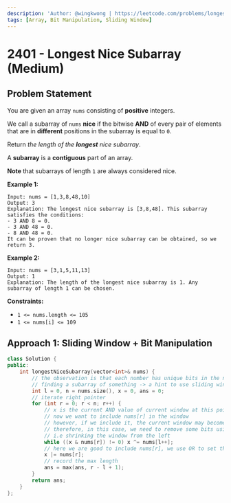```yaml
---
description: 'Author: @wingkwong | https://leetcode.com/problems/longest-nice-subarray/'
tags: [Array, Bit Manipulation, Sliding Window]
---
```


# 2401 - Longest Nice Subarray (Medium) 

## Problem Statement

You are given an array `nums` consisting of **positive** integers.

We call a subarray of `nums` **nice** if the bitwise **AND** of every pair of elements that are in **different** positions in the subarray is equal to `0`.

Return *the length of the **longest** nice subarray*.

A **subarray** is a **contiguous** part of an array.

**Note** that subarrays of length `1` are always considered nice.

**Example 1:**

```
Input: nums = [1,3,8,48,10]
Output: 3
Explanation: The longest nice subarray is [3,8,48]. This subarray satisfies the conditions:
- 3 AND 8 = 0.
- 3 AND 48 = 0.
- 8 AND 48 = 0.
It can be proven that no longer nice subarray can be obtained, so we return 3.
```

**Example 2:**

```
Input: nums = [3,1,5,11,13]
Output: 1
Explanation: The length of the longest nice subarray is 1. Any subarray of length 1 can be chosen.
```

**Constraints:**

- `1 <= nums.length <= 105`
- `1 <= nums[i] <= 109`

## Approach 1: Sliding Window + Bit Manipulation

<SolutionAuthor name="@wingkwong"/>

```cpp
class Solution {
public:
    int longestNiceSubarray(vector<int>& nums) {
        // the observation is that each number has unique bits in the nice array
        // finding a subarray of something -> a hint to use sliding window
        int l = 0, n = nums.size(), x = 0, ans = 0;
        // iterate right pointer
        for (int r = 0; r < n; r++) {
            // x is the current AND value of current window at this point
            // now we want to include nums[r] in the window
            // however, if we include it, the current window may become not nice (i.e. x_new != 0)
            // therefore, in this case, we need to remove some bits using XOR, 
            // i.e shrinking the window from the left
            while ((x & nums[r]) != 0) x ^= nums[l++];
            // here we are good to include nums[r], we use OR to set the bits
            x |= nums[r];
            // record the max length
            ans = max(ans, r - l + 1);
        }
        return ans;
    }
};
```